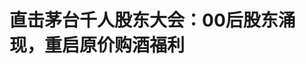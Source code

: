 <!DOCTYPE html>
<html lang="zh-CN">

<head>
    
<title>直击茅台千人股东大会：00后股东涌现，重启原价购酒福利_腾讯新闻</title>
<meta name="keywords" content="茅台,茅台酒,股东大会,张德芹,股东">
<meta name="description" content="本文来源：时代周报 作者：幸雯雯 周松清白酒行业处于低谷的阴霾并没有浇熄茅台股东的热情。5月18日下午3点半，上海往遵义茅台MU6227次航班正在登机，长长的队伍中，不少是贵州茅台（600519.SH）的投资者，他们正热烈地讨论此次2024年股东大会之旅。从客舱出来，两旁的“茅友嘉年华”宣传海报映入眼帘，接送风尘仆仆的股东...">
<meta name="author" content="腾讯网">
<meta name="copyright" content="Copyright 1998 - 2025 Tencent. All Rights Reserved">
<meta property="og:type" content="news" />

<meta property="og:title" content="直击茅台千人股东大会：00后股东涌现，重启原价购酒福利_腾讯新闻" />
<meta property="og:description" content="本文来源：时代周报 作者：幸雯雯 周松清白酒行业处于低谷的阴霾并没有浇熄茅台股东的热情。5月18日下午3点半，上海往遵义茅台MU6227次航班正在登机，长长的队伍中，不少是贵州茅台（600519.SH）的投资者，他们正热烈地讨论此次2024年股东大会之旅。从客舱出来，两旁的“茅友嘉年华”宣传海报映入眼帘，接送风尘仆仆的股东..." />
<meta property="og:url" content="https://news.qq.com/rain/a/20250519A095AU00" />
<meta property="og:image" content="https://inews.gtimg.com/om_ls/OC0zYy0e3Eqrbm-tuWRWXhMcSWpFx8wZTJZgV3Wfyjrg8AA_640330/0" />
<meta property="article:author" content="时代周报" />
<meta property="article:published_time" content="2025-05-19 21:07:13" />
<meta property="category" content="finance" />

<meta name="baidu-site-verification" content="jJeIJ5X7pP" />
    <meta charset="utf-8" />
<meta http-equiv="X-UA-Compatible" content="IE=Edge" />
<meta name="viewport" content="width=device-width, initial-scale=1, shrink-to-fit=no" />
<link rel="dns-prefetch" href="mat1.gtimg.com">
<link rel="dns-prefetch" href="i.news.qq.com">
<link rel="shortcut icon" href="https://mat1.gtimg.com/qqcdn/qqindex2021/favicon.ico">
<script nomodule="true" src="https://mat1.gtimg.com/qqcdn/qqindex2021/common-static/20240515201444/core3-37-1.min.js"></script>
<script>
  try {
    if (!window.IntersectionObserver) {
      var observerScript = document.createElement('script');
      observerScript.src = "https://mat1.gtimg.com/qqcdn/qqindex2021/common-static/20241024141058/intersection-observer-polyfill.js";
      document.head.appendChild(observerScript);
    }
  } catch (error) {}
</script>

<script>
  try {
    if (!Element.prototype.scrollTo) {
      var scrollScript = document.createElement('script');
      scrollScript.src = "https://mat1.gtimg.com/qqcdn/qqindex2021/common-static/20241025153001/scroll-behavior-polyfill.js";
      document.head.appendChild(scrollScript);
    }
  } catch (error) {}
</script>
<script>
  try {
    if ('scrollRestoration' in window.history) {
      window.history.scrollRestoration = 'manual';
    }
    window.isPcClient = Boolean(window.electron) && (
      window.navigator.userAgent.indexOf('pc-client') > 0 ||
      window.navigator.userAgent.indexOf('TencentNews') > 0
    );
  } catch {}
</script>
<script>
  try {
    if (window.isPcClient) {
      var bodyStyle = document.createElement('style');
      bodyStyle.innerText = 'body{ zoom: 0.95 }';
      document.head.appendChild(bodyStyle);
    }
  } catch {}
</script>
<script>
  window.DATA = {"url":"https://view.inews.qq.com/a/20250519A095AU00","article_id":"20250519A095AU00","article_type":"0","title":"直击茅台千人股东大会：00后股东涌现，重启原价购酒福利","desc":"本文来源：时代周报 作者：幸雯雯 周松清白酒行业处于低谷的阴霾并没有浇熄茅台股东的热情。5月18日下午3点半，上海往遵义茅台MU6227次航班正在登机，长长的队伍中，不少是贵州茅台（600519.SH）的投资者，他们正热烈地讨论此次2024年股东大会之旅。从客舱出来，两旁的“茅友嘉年华”宣传海报映入眼帘，接送风尘仆仆的股东...","iNewsRecommendLevel":1,"abstract":"本文来源：时代周报 作者：幸雯雯 周松清白酒行业处于低谷的阴霾并没有浇熄茅台股东的热情。5月18日下午3点半，上海往遵义茅台MU6227次航班正在登机，长长的队伍中，不少是贵州茅台（600519.SH）的投资者，他们正热烈地讨论此次2024年股东大会之旅。从客舱出来，两旁的“茅友嘉年华”宣传海报映入眼帘，接送风尘仆仆的股东...","catalog1":"finance","ad_channel_sign":"finance","introduction":"","media":"时代周报","media_id":"5493408","pubtime":"2025-05-19 21:07:13","comment_id":"8413103844","political":0,"cmsId":"20250519A095AU00","cms_id":"20250519A095AU00","closeAllAd":0,"closeAllFavorite":false,"originContent":{"directory":{"ai_list":[{"desc":"茅台股东大会的热情氛围","link":"AIPOS_0"},{"desc":"茅台股东结构年轻化","link":"AIPOS_1"},{"desc":"张德芹强调茅台质量信仰","link":"AIPOS_2"},{"desc":"茅台的自我调节能力","link":"AIPOS_3"},{"desc":"茅台股东原价购酒福利重启","link":"AIPOS_4"},{"desc":"2025年茅台投资计划","link":"AIPOS_5"}],"enable":2,"list":null},"key_points_show":["贵州茅台2024年股东大会于5月18日召开，吸引了众多股东参与，其中不乏95后、00后年轻股东。","茅台管理层表示，相信茅台的质量、文化、根基不会动摇，创新能力、自我调节能力不会倒退。","为此，茅台将加大基础设施建设，推进环境保护提标升级，加快建设“智慧”茅台。","同时，茅台管理层表示，将努力让茅台酒在家庭重要聚会、消费者重要高光时刻以及国际市场上发挥更大作用。","此外，今年股东大会重启原价购酒福利，股东可以购买1瓶飞天茅台500ml(1499元)+两瓶飞天茅台375ml(1509元/瓶)。"],"text":"\u003cdiv class=\"rich_media_content\"\u003e\u003cp\u003e本文来源：时代周报 作者：幸雯雯 周松清\u003c/p\u003e\u003cp\u003e白酒行业处于低谷的阴霾并没有浇熄茅台股东的热情。\u003cbr/\u003e\u003c/p\u003e\u003cp\u003e\u003c!--AIPOS_0--\u003e5月18日下午3点半，上海往遵义茅台MU6227次航班正在登机，长长的队伍中，不少是\u003c!--SECURE_LINK_BEGIN_0--\u003e贵州茅台\u003c!--SECURE_LINK_END_0--\u003e（600519.SH）的投资者，他们正热烈地讨论此次2024年股东大会之旅。\u003c/p\u003e\u003cp\u003e从客舱出来，两旁的“茅友嘉年华”宣传海报映入眼帘，接送风尘仆仆的股东前往茅台国际大酒店的车辆络绎不绝，处处洋溢着茅台“欢迎股东回家”的气氛。\u003c/p\u003e\u003cp class=\"qqnews_image_desc\" style=\"color: #666; font-size: 14px; text-align: center\"\u003e \u003c!--IMG_0--\u003e 图源：受访者供图 \u003c/p\u003e\u003cp\u003e在参会多年的股东尚武菌（化名）看来，在现场感受气氛，好比看一场万人演唱会，远比在冰冷的电脑屏幕前投票更有沉浸感，是加深对茅台认同感最好的方式。作为茅台的“骨灰级”粉丝，他前一天便在遵义茅台机场公众号上预约抽奖1499元飞天茅台，并热情向身旁的旅客介绍这个“难得的薅羊毛机会”。\u003c!--MID_AD_0--\u003e\u003c!--EOP_0--\u003e\u003c/p\u003e\u003c!--MID_ARTICLE_AD_0--\u003e\u003c!--PARAGRAPH_0--\u003e\u003cp\u003e而已经买入贵州茅台股票十余年的广东珠海老马夫妇，则是第一次参加。老马对时代周报记者表示：“现在资讯和交通很发达了，我早上还在珠海，下午就到茅台了，也想实地来看看。以前确实都非常放心，这次是来增强信心的，最想问的问题是茅台怎么更好的打入年轻人市场。”\u003c/p\u003e\u003cp\u003e茅台在积极打入年轻人消费市场的同时，股东也在向年轻群体迭代。\u003c/p\u003e\u003cp\u003e\u003c!--AIPOS_1--\u003e时代周报记者从现场观察到，本届参会者除了资深老股民，也不乏95后、00后。有带孩子来参会的股东向时代周报记者表示，作为茅台多年支持者，这次也想让后辈加深对茅台的认识。酒业独立评论人肖竹青认为，茅台股民的这种代际传承，一代一代茅台消费者好感的言传身教，两代人时间累积对茅台品牌信任非常珍贵。\u003c!--MID_AD_1--\u003e\u003c!--EOP_1--\u003e\u003c/p\u003e\u003c!--MID_ARTICLE_AD_1--\u003e\u003c!--PARAGRAPH_1--\u003e\u003cp\u003e从管理层的表态看来，茅台今年更重视对外传递“相信茅台”的信号。\u003c/p\u003e\u003cp\u003e5月19日，在股东大会正式开始前，贵州茅台党委书记、董事长张德芹代表公司董事会及经营团队，向股东表达发自内心的感谢和一个小小的请求。\u003c/p\u003e\u003cp\u003e“真诚感谢投资者对茅台的认可，一直以来对茅台的包容和理解，不辞辛劳来到这大山深处、赤水河畔，为茅台发展出谋划策。”张德芹请求大家对从大山深处走向世界的茅台多一份关爱和维护，称无论何时何地，茅台都会认真听取大家的意见建议，并落实到公司治理的具体工作中。\u003c/p\u003e\u003cp\u003e面对消费场景的改变，张德芹表示理解投资者的担忧，但也请大家相信茅台，“只要度过这个周期，就会让茅台这个民族品牌焕发出更加夺目的光彩，不辜负各位投资者的期望，担当起更大的责任。”\u003c/p\u003e\u003cp class=\"time-article-subtitle\"\u003e\u003cstrong\u003e张德芹再次强调质量信仰，坚信茅台自我调节能力\u003c/strong\u003e\u003c/p\u003e\u003cp\u003e“茅台每一代掌门人都有自身的经营理念和风格，张德芹比前两任管理者更重视质量，我们茅台镇的人都知道。”某茅台镇酒厂负责人向时代周报记者表示。\u003c/p\u003e\u003cp\u003e作为茅台土生土长的“技术派”掌舵人，张德芹一再强调茅台视质量为生命。\u003c/p\u003e\u003cp\u003e\u003c!--AIPOS_2--\u003e会上，张德芹重申“‘质量是生命之魂’是全体茅台人的质量信仰，也是茅台的底线要求”。“茅台的前辈在吃不饱、穿不暖的时候，尚能坚守传统工艺、坚守质量。视质量为生命的理念，早已深深烙进茅台员工的骨子里。今天的茅台，无论是决策层、管理层还是执行层，都始终坚持视质量为生命，茅台人有责任、也有能力守护好、传承好。”\u003c/p\u003e\u003cp class=\"time-article-imgText-box\"\u003e \u003c!--IMG_1--\u003e  \u003c/p\u003e\u003cp\u003e如何平稳健康穿越这个行业深度调整期，是贵州茅台管理层迫切需要解决的难题。\u003c/p\u003e\u003cp\u003e\u003c!--AIPOS_3--\u003e谈及茅台的自我调节能力、创新能力时，张德芹以茅台顺利度过前几轮周期的故事为例。他称，茅台历经了1988、1998年、2008年、2013年几轮市场调整期，都成功穿越，证明茅台遇到困境时的自我调节和适应能力是很强的。\u003c/p\u003e\u003cp\u003e针对投资者对白酒行业现状的担忧，张德芹表示理解，并用“三个相信”回应众人疑虑。\u003c/p\u003e\u003cp\u003e“相信茅台的质量、文化、根基不会动摇；相信茅台的创新能力、自我调节能力不会倒退；相信茅台的服务意识、服务能力不会掉队。”张德芹认为，应该让中国白酒回归初心，“只要度过这个周期，就会让茅台这个民族品牌焕发出更加夺目的光彩，不辜负各位投资者的期望，担当起更大的责任。”\u003c!--MID_AD_2--\u003e\u003c!--EOP_2--\u003e\u003c/p\u003e\u003c!--MID_ARTICLE_AD_2--\u003e\u003c!--PARAGRAPH_2--\u003e\u003cp\u003e贵州茅台代总经理王莉认为，茅台要穿越本轮周期，首先要客观理性认识本轮周期。\u003c/p\u003e\u003cp\u003e在王莉看来，当前经济正经历新旧动能转换的调整期，消费也迎来新趋势；同时白酒行业自身进入周期性调整，传统渠道体系也面临转型升级；最后从微观茅台酒自身周期来看，茅台酒具有社交、收藏等多重属性，这些属性间具有“此消彼长”“相互制衡”的运动周期。\u003c/p\u003e\u003cp\u003e对于如何高效科学执行系列战略举措，王莉在会上总结了近期、中期和长期三大阶段的举措。“近期举措，是做好市场营销，维护市场稳定。中期举措，是聚焦国际化和年轻化；长期举措，是与顾客、股东与投资者、员工、合作伙伴与供应商、政府与监管机构、各兄弟酒企、社会公众构建更有韧性的生态系统。”\u003c!--MID_AD_3--\u003e\u003c!--EOP_3--\u003e\u003c/p\u003e\u003c!--MID_ARTICLE_AD_3--\u003e\u003c!--PARAGRAPH_3--\u003e\u003cp\u003e就在股东大会召开数天前，王莉一行到访\u003c!--SECURE_LINK_BEGIN_1--\u003e五粮液\u003c!--SECURE_LINK_END_1--\u003e（000858.SZ），与五粮液副董事长华涛深入座谈交流。两大白酒龙头在共塑行业竞合发展生态、引领行业不内卷、不内战、不内耗，坚决维护好市场秩序，建设行业生态等方面取得共识。\u003c/p\u003e\u003cp\u003e时代周报记者在股东大会现场注意到，今年有三个股东获得提问机会，关注焦点聚焦在茅台的营收目标、未来三年发展规划、国际化等方面，还有股东表示希望能够多增加股东权益，增加股东买酒机会。\u003c/p\u003e\u003cp class=\"time-article-subtitle\"\u003e\u003cstrong\u003e私募大佬林园站台，重启股东原价购酒福利\u003c/strong\u003e\u003c/p\u003e\u003cp\u003e\u003c!--AIPOS_4--\u003e今年，参会股东伴手礼取消往年两瓶50毫升的小茅台礼盒和冰淇淋兑换券，但重启了原价购酒福利。\u003c/p\u003e\u003cp class=\"qqnews_image_desc\" style=\"color: #666; font-size: 14px; text-align: center\"\u003e \u003c!--IMG_2--\u003e 图源：受访者提供 \u003c/p\u003e\u003cp\u003e尚武菌向时代周报记者介绍，在5月19日早上参观中国酒文化城参观活动中，股东可以凭身份证每人购买一份套餐，包括1瓶飞天茅台500ml（1499元）+两瓶飞天茅台375ml（1509元/瓶），另外还可自愿选购一瓶龙年生肖茅台和蛇年生肖茅台。在现场热烈购酒气氛之下，尚武菌也大手笔花费4517元购入多瓶茅台酒。\u003c!--MID_AD_4--\u003e\u003c!--EOP_4--\u003e\u003c/p\u003e\u003c!--MID_ARTICLE_AD_4--\u003e\u003c!--PARAGRAPH_4--\u003e\u003cp\u003e此次是张德芹回归茅台后第二次出席年度股东大会，股东热情不减。\u003c/p\u003e\u003cp\u003e时代周报记者从茅台方面获悉，此次参会股东超过千人。此前，由于因登记参会人数超过原定会议召开地点会场容量，会议地点临时从茅台国际大酒店改成茅台会议中心。远道而来为茅台“站台”的还有著名投资人林园。\u003c/p\u003e\u003cp\u003e延续多年惯例，茅台管理层会在股东大会前夜的晚宴与投资者们交流，倾听他们的建议。晚宴期间，张德芹与林园同坐一桌，吸引众多粉丝围观，合影留念。\u003c/p\u003e\u003cp class=\"qqnews_image_desc\" style=\"color: #666; font-size: 14px; text-align: center\"\u003e \u003c!--IMG_3--\u003e 图源：受访者提供 \u003c/p\u003e\u003cp\u003e今年因工作原因不能参会的前海开源基金首席经济学家杨德龙接受媒体采访时表示，贵州茅台仍是其管理的基金的前十大重仓股，“飞天茅台是否会有提价的计划、直销比例是否会提高、产品结构是否会进一步丰富等，是我关注的重点。”\u003c/p\u003e\u003cp\u003e据时代周报记者从现场获悉，今年晚宴首次以自助餐形式进行，接待用酒也从飞天茅台酒改成贵州茅台（集团）生态农业产业发展有限公司开发的蓝莓果汁。\u003c/p\u003e\u003cp class=\"time-article-subtitle\"\u003e\u003cstrong\u003e2025年无新增投资项目，包装物流园投资额最大\u003c/strong\u003e\u003c/p\u003e\u003cp\u003e2024年股东大会需要审议包括《2024年度董事会工作报告》《2024 年年度报告(全文及摘要)》《2025 年度财务预算方案》 共9项议案。\u003c/p\u003e\u003cp\u003e今年，贵州茅台定下营业总收入较上年增长9%左右的目标。\u003c!--AIPOS_5--\u003e对于今年的投资项目，贵州茅台在《2025年度财务预算方案》中透露，将持续加大基础设施建设，推进环境保护提标升级，加快建设“智慧”茅台。全年基本建设预计投资约47.11亿元。 \u003c/p\u003e\u003cp\u003e重要投资包括茅台酒“十四五”技改建设项目预计投资6.6亿元、3万吨酱香系列酒技改工程及其配套设施项目预计投资3.5亿元、包装物流园项目一期工程预计投资17亿元、“十四五”酱香酒习水同民坝一期建设项目预计投资8亿元、中华片区30栋酒库工程项目预计投资0.25亿元。\u003c/p\u003e\u003cp\u003e时代周报记者注意到，上述投资项目均为2018年-2022年的投资项目未完续建工程，2025年并无新增项目。\u003c/p\u003e\u003cp\u003e目前，贵州茅台在贵州省委省政府“卖酒向卖生活方式转移”的指导下，从消费群体、消费场景、消费方式转移入手，积极打造新的营销模式。\u003c/p\u003e\u003cp\u003e张德芹相信未来在家庭重要聚会、消费者重要高光时刻以及国际市场上，会看到更多茅台酒的身影，茅台酒仍然是高品味生活和高品质生活方式的重要参与者。\u003c/p\u003e\u003cdiv powered-by=\"qqnews_ex-editor\"\u003e\u003c/div\u003e\u003cstyle\u003e.rich_media_content{--news-tabel-th-night-color: #444444;--news-font-day-color: #333;--news-font-night-color: #d9d9d9;--news-bottom-distance: 22px}.rich_media_content p:not([data-exeditor-arbitrary-box=image-box]){letter-spacing:.5px;line-height:30px;margin-bottom:var(--news-bottom-distance);word-wrap:break-word}.rich_media_content{color:var(--news-font-day-color);font-size:18px}@media(prefers-color-scheme:dark){body:not([data-weui-theme=light]):not([dark-mode-disable=true]) .rich_media_content p:not([data-exeditor-arbitrary-box=image-box]){letter-spacing:.5px;line-height:30px;margin-bottom:var(--news-bottom-distance);word-wrap:break-word}body:not([data-weui-theme=light]):not([dark-mode-disable=true]) .rich_media_content{color:var(--news-font-night-color)}}.data_color_scheme_dark .rich_media_content p:not([data-exeditor-arbitrary-box=image-box]){letter-spacing:.5px;line-height:30px;margin-bottom:var(--news-bottom-distance);word-wrap:break-word}.data_color_scheme_dark .rich_media_content{color:var(--news-font-night-color)}.data_color_scheme_dark .rich_media_content{font-size:18px}.rich_media_content p[data-exeditor-arbitrary-box=image-box]{margin-bottom:11px}.rich_media_content\u003ediv:not(.qnt-video),.rich_media_content\u003esection{margin-bottom:var(--news-bottom-distance)}.rich_media_content hr{margin-bottom:var(--news-bottom-distance)}.rich_media_content .link_list{margin:0;margin-top:20px;min-height:0!important}.rich_media_content blockquote{background:#f9f9f9;border-left:6px solid #ccc;margin:1.5em 10px;padding:.5em 10px}.rich_media_content blockquote p{margin-bottom:0!important}.data_color_scheme_dark .rich_media_content blockquote{background:#323232}@media(prefers-color-scheme:dark){body:not([data-weui-theme=light]):not([dark-mode-disable=true]) .rich_media_content blockquote{background:#323232}}.rich_media_content ol[data-ex-list]{--ol-start: 1;--ol-list-style-type: decimal;list-style-type:none;counter-reset:olCounter calc(var(--ol-start,1) - 1);position:relative}.rich_media_content ol[data-ex-list]\u003eli\u003e:first-child::before{content:counter(olCounter,var(--ol-list-style-type)) '. ';counter-increment:olCounter;font-variant-numeric:tabular-nums;display:inline-block}.rich_media_content ul[data-ex-list]{--ul-list-style-type: circle;list-style-type:none;position:relative}.rich_media_content ul[data-ex-list].nonUnicode-list-style-type\u003eli\u003e:first-child::before{content:var(--ul-list-style-type) ' ';font-variant-numeric:tabular-nums;display:inline-block;transform:scale(0.5)}.rich_media_content ul[data-ex-list].unicode-list-style-type\u003eli\u003e:first-child::before{content:var(--ul-list-style-type) ' ';font-variant-numeric:tabular-nums;display:inline-block;transform:scale(0.8)}.rich_media_content ol:not([data-ex-list]){padding-left:revert}.rich_media_content ul:not([data-ex-list]){padding-left:revert}.rich_media_content table{display:table;border-collapse:collapse;margin-bottom:var(--news-bottom-distance)}.rich_media_content table th,.rich_media_content table td{word-wrap:break-word;border:1px solid #ddd;white-space:nowrap;padding:2px 5px}.rich_media_content table th{font-weight:700;background-color:#f0f0f0;text-align:left}.rich_media_content table p{margin-bottom:0!important}.data_color_scheme_dark .rich_media_content table th{background:var(--news-tabel-th-night-color)}@media(prefers-color-scheme:dark){body:not([data-weui-theme=light]):not([dark-mode-disable=true]) .rich_media_content table th{background:var(--news-tabel-th-night-color)}}.rich_media_content .qqnews_image_desc,.rich_media_content p[type=om-image-desc]{line-height:20px!important;text-align:center!important;font-size:14px!important;color:#666!important}.rich_media_content div[data-exeditor-arbitrary-box=wrap]:not([data-exeditor-arbitrary-box-special-style]){max-width:100%}.rich_media_content .qqnews-content{--wmfont: 0;--wmcolor: transparent;font-size:var(--wmfont);color:var(--wmcolor);line-height:var(--wmfont)!important;margin-bottom:var(--wmfont)!important}.rich_media_content .qqnews_sign_emphasis{background:#f7f7f7}.rich_media_content .qqnews_sign_emphasis ol{word-wrap:break-word;border:none;color:#5c5c5c;line-height:28px;list-style:none;margin:14px 0 6px;padding:16px 15px 4px}.rich_media_content .qqnews_sign_emphasis p{margin-bottom:12px!important}.rich_media_content .qqnews_sign_emphasis ol\u003eli\u003ep{padding-left:30px}.rich_media_content .qqnews_sign_emphasis ol\u003eli{list-style:none}.rich_media_content .qqnews_sign_emphasis ol\u003eli\u003ep:first-child::before{margin-left:-30px;content:counter(olCounter,decimal) ''!important;counter-increment:olCounter!important;font-variant-numeric:tabular-nums!important;background:#37f;border-radius:2px;color:#fff;font-size:15px;font-style:normal;text-align:center;line-height:18px;width:18px;height:18px;margin-right:12px;position:relative;top:-1px}.data_color_scheme_dark .rich_media_content .qqnews_sign_emphasis{background:#262626}.data_color_scheme_dark .rich_media_content .qqnews_sign_emphasis ol\u003eli\u003ep{color:#a9a9a9}@media(prefers-color-scheme:dark){body:not([data-weui-theme=light]):not([dark-mode-disable=true]) .rich_media_content .qqnews_sign_emphasis{background:#262626}body:not([data-weui-theme=light]):not([dark-mode-disable=true]) .rich_media_content .qqnews_sign_emphasis ol\u003eli\u003ep{color:#a9a9a9}}.rich_media_content h1,.rich_media_content h2,.rich_media_content h3,.rich_media_content h4,.rich_media_content h5,.rich_media_content h6{margin-bottom:var(--news-bottom-distance);font-weight:700}.rich_media_content h1{font-size:20px}.rich_media_content h2,.rich_media_content h3{font-size:19px}.rich_media_content h4,.rich_media_content h5,.rich_media_content h6{font-size:18px}.rich_media_content li:empty{display:none}.rich_media_content ul,.rich_media_content ol{margin-bottom:var(--news-bottom-distance)}.rich_media_content div\u003ep:only-child{margin-bottom:0!important}.rich_media_content .cms-cke-widget-title-wrap p{margin-bottom:0!important}\u003c/style\u003e\u003c/div\u003e","version":"v2"},"originAttribute":{"IMG_0":{"bigOrigUrl":"https://inews.gtimg.com/om_bt/OhTxuZnBocsinvN-5hhSWP8ivFw_UxireQhOvBM0OcYC4AA/0","compressUrl":"https://inews.gtimg.com/om_bt/OhTxuZnBocsinvN-5hhSWP8ivFw_UxireQhOvBM0OcYC4AA/641","desc":"","fullPic":"1","height":479,"imgurl0":"https://inews.gtimg.com/om_bt/OhTxuZnBocsinvN-5hhSWP8ivFw_UxireQhOvBM0OcYC4AA/0","imgurl1000":"https://inews.gtimg.com/om_bt/OhTxuZnBocsinvN-5hhSWP8ivFw_UxireQhOvBM0OcYC4AA/1000","islong":0,"origUrl":"https://inews.gtimg.com/om_bt/OhTxuZnBocsinvN-5hhSWP8ivFw_UxireQhOvBM0OcYC4AA/1000","size":3548,"style":"display: inline-block; max-width: 100%; width: 960px","thumb":"https://inews.gtimg.com/om_bt/OhTxuZnBocsinvN-5hhSWP8ivFw_UxireQhOvBM0OcYC4AA_181x181s/0","url":"https://inews.gtimg.com/om_bt/OhTxuZnBocsinvN-5hhSWP8ivFw_UxireQhOvBM0OcYC4AA/641","width":641},"IMG_1":{"bigOrigUrl":"https://inews.gtimg.com/om_bt/OEqOsff01ed3ZA-1Cihy0-AknTNo4XRogRzeFrFuWWxTMAA/0","compressUrl":"https://inews.gtimg.com/om_bt/OEqOsff01ed3ZA-1Cihy0-AknTNo4XRogRzeFrFuWWxTMAA/641","desc":"","fullPic":"1","height":425,"imgurl0":"https://inews.gtimg.com/om_bt/OEqOsff01ed3ZA-1Cihy0-AknTNo4XRogRzeFrFuWWxTMAA/0","imgurl1000":"https://inews.gtimg.com/om_bt/OEqOsff01ed3ZA-1Cihy0-AknTNo4XRogRzeFrFuWWxTMAA/1000","islong":0,"origUrl":"https://inews.gtimg.com/om_bt/OEqOsff01ed3ZA-1Cihy0-AknTNo4XRogRzeFrFuWWxTMAA/1000","size":3478,"style":"display: inline-block; max-width: 100%; width: 960px","thumb":"https://inews.gtimg.com/om_bt/OEqOsff01ed3ZA-1Cihy0-AknTNo4XRogRzeFrFuWWxTMAA_181x181s/0","url":"https://inews.gtimg.com/om_bt/OEqOsff01ed3ZA-1Cihy0-AknTNo4XRogRzeFrFuWWxTMAA/641","width":641},"IMG_2":{"bigOrigUrl":"https://inews.gtimg.com/om_bt/OgeC5NoI26mTEja5dYbeXDb6a5QWkDFj4fuIRPnuPPbq4AA/0","compressUrl":"https://inews.gtimg.com/om_bt/OgeC5NoI26mTEja5dYbeXDb6a5QWkDFj4fuIRPnuPPbq4AA/641","desc":"","fullPic":"1","height":480,"imgurl0":"https://inews.gtimg.com/om_bt/OgeC5NoI26mTEja5dYbeXDb6a5QWkDFj4fuIRPnuPPbq4AA/0","imgurl1000":"https://inews.gtimg.com/om_bt/OgeC5NoI26mTEja5dYbeXDb6a5QWkDFj4fuIRPnuPPbq4AA/1000","islong":0,"origUrl":"https://inews.gtimg.com/om_bt/OgeC5NoI26mTEja5dYbeXDb6a5QWkDFj4fuIRPnuPPbq4AA/1000","size":1688,"style":"display: inline-block; max-width: 100%; width: 960px","thumb":"https://inews.gtimg.com/om_bt/OgeC5NoI26mTEja5dYbeXDb6a5QWkDFj4fuIRPnuPPbq4AA_181x181s/0","url":"https://inews.gtimg.com/om_bt/OgeC5NoI26mTEja5dYbeXDb6a5QWkDFj4fuIRPnuPPbq4AA/641","width":641},"IMG_3":{"bigOrigUrl":"https://inews.gtimg.com/om_bt/O3YoK9OGi7WBfjdevnxDHuoahzwmbRooVx1DNkrnBXCwsAA/0","compressUrl":"https://inews.gtimg.com/om_bt/O3YoK9OGi7WBfjdevnxDHuoahzwmbRooVx1DNkrnBXCwsAA/641","desc":"","fullPic":"1","height":480,"imgurl0":"https://inews.gtimg.com/om_bt/O3YoK9OGi7WBfjdevnxDHuoahzwmbRooVx1DNkrnBXCwsAA/0","imgurl1000":"https://inews.gtimg.com/om_bt/O3YoK9OGi7WBfjdevnxDHuoahzwmbRooVx1DNkrnBXCwsAA/1000","islong":0,"origUrl":"https://inews.gtimg.com/om_bt/O3YoK9OGi7WBfjdevnxDHuoahzwmbRooVx1DNkrnBXCwsAA/1000","size":3653,"style":"display: inline-block; max-width: 100%; width: 960px","thumb":"https://inews.gtimg.com/om_bt/O3YoK9OGi7WBfjdevnxDHuoahzwmbRooVx1DNkrnBXCwsAA_181x181s/0","url":"https://inews.gtimg.com/om_bt/O3YoK9OGi7WBfjdevnxDHuoahzwmbRooVx1DNkrnBXCwsAA/641","width":641},"SECURE_LINK_BEGIN_0":{"cms_orig_info":{"desc":"贵州茅台","trust_level":1,"type":"huaci_stock","url":"https://wzq.tenpay.com/mm/detail?type=1\u0026scode=600519\u0026stat_data=Ozm00p000n006"},"desc":"贵州茅台","trust_level":1,"type":"huaci_stock","url":"https://wzq.tenpay.com/mm/detail?type=1\u0026scode=600519\u0026stat_data=Ozm00p000n006"},"SECURE_LINK_BEGIN_1":{"cms_orig_info":{"desc":"五粮液","trust_level":1,"type":"huaci_stock","url":"https://wzq.tenpay.com/mm/detail?type=0\u0026scode=000858\u0026stat_data=Ozm00p000n006"},"desc":"五粮液","trust_level":1,"type":"huaci_stock","url":"https://wzq.tenpay.com/mm/detail?type=0\u0026scode=000858\u0026stat_data=Ozm00p000n006"},"SECURE_LINK_END_0":{"trust_level":1},"SECURE_LINK_END_1":{"trust_level":1}},"selfDeclare":{},"userAddress":"广东","card":{"chlid":"5493408","chlname":"时代周报","desc":"网罗时下财经热点、关注政策、经济、企业走向，专业视角深度剖析，让您每天掌握一手资讯。致力影响有影响力的人！","icon":"http://inews.gtimg.com/newsapp_ls/0/12943432976_200200/0","msgEntry":1,"uin":"ec08c5b8b89a9f97998d25bfe95e667f6d","update_frequency":"0","vip_desc":"时代周报官方账号","vip_icon_night":"https://inews.gtimg.com/newsapp_bt/0/1128171011183_4151/0","vip_place":"left","vip_type":"20006","vip_icon":"https://inews.gtimg.com/newsapp_bt/0/1128164013310_1586/0","vip_type_new":"20006","suid":"8QMX3Xxa5YIduzo=","liveInfo":{},"cpLevel":1},"interationCount":{"like":0,"collect":0,"share":0},"payment_info":{},"article_is_pay":false,"payment_column_info_v1":{"is_column_pay":false,"read_count_all":0},"tag_info_item":null,"contentWordsNum":2846,"extraProperty":{"FeedbackDetailDisableInsert":0,"zanSkinType":""},"relateWelfare":{},"aiSwitch":true,"isOversize":false,"videoArr":[]};
</script>
<script>
  window.channelInfo = {"channelConfig":{"channelNav":[{"_auto_id":"1","active_alien_img":"","alien_img":"","channel_id":"news_news_home","is_local":"0","link":"https://www.qq.com","name_cn":"首页","name_en":"home"},{"_auto_id":"2","active_alien_img":"","alien_img":"","channel_id":"news_news_top","is_local":"0","link":"","name_cn":"要闻","name_en":"news"},{"_auto_id":"4","active_alien_img":"","alien_img":"","channel_id":"news_news_bj","is_local":"1","link":"","name_cn":"北京","name_en":"bj"},{"_auto_id":"5","active_alien_img":"","alien_img":"","channel_id":"news_news_finance","is_local":"0","link":"","name_cn":"财经","name_en":"finance"},{"_auto_id":"6","active_alien_img":"","alien_img":"","channel_id":"news_news_tech","is_local":"0","link":"","name_cn":"科技","name_en":"tech"},{"_auto_id":"7","active_alien_img":"","alien_img":"","channel_id":"tv","is_local":"0","link":"https://v.qq.com/channel/tv/?ptag=qqnews","name_cn":"电视剧","name_en":"tv"},{"_auto_id":"8","active_alien_img":"","alien_img":"","channel_id":"news_news_qa","is_local":"0","link":"","name_cn":"热问","name_en":"qa"},{"_auto_id":"9","active_alien_img":"","alien_img":"","channel_id":"news_news_ent","is_local":"0","link":"","name_cn":"娱乐","name_en":"ent"},{"_auto_id":"10","active_alien_img":"","alien_img":"","channel_id":"variety","is_local":"0","link":"https://v.qq.com/channel/variety/?ptag=qqnews","name_cn":"综艺","name_en":"variety"},{"_auto_id":"11","active_alien_img":"","alien_img":"","channel_id":"news_news_sports","is_local":"0","link":"","name_cn":"体育","name_en":"sports"},{"_auto_id":"13","active_alien_img":"","alien_img":"","channel_id":"news_news_nba","is_local":"0","link":"","name_cn":"NBA","name_en":"nba"},{"_auto_id":"14","active_alien_img":"","alien_img":"","channel_id":"news_news_world","is_local":"0","link":"","name_cn":"国际","name_en":"world"},{"_auto_id":"15","active_alien_img":"","alien_img":"","channel_id":"news_news_mil","is_local":"0","link":"","name_cn":"军事","name_en":"milite"},{"_auto_id":"16","active_alien_img":"","alien_img":"","channel_id":"news_news_auto","is_local":"0","link":"","name_cn":"汽车","name_en":"auto"},{"_auto_id":"17","active_alien_img":"","alien_img":"","channel_id":"news_news_house","is_local":"0","link":"","name_cn":"房产","name_en":"house"},{"_auto_id":"18","active_alien_img":"","alien_img":"","channel_id":"news_news_edu","is_local":"0","link":"","name_cn":"教育","name_en":"edu"},{"_auto_id":"19","active_alien_img":"","alien_img":"","channel_id":"news_news_antip","is_local":"0","link":"","name_cn":"健康","name_en":"health"},{"_auto_id":"20","active_alien_img":"","alien_img":"","channel_id":"news_news_video","is_local":"0","link":"","name_cn":"视频","name_en":"video"},{"_auto_id":"21","active_alien_img":"","alien_img":"","channel_id":"news_news_game","is_local":"0","link":"","name_cn":"游戏","name_en":"games"},{"_auto_id":"22","active_alien_img":"","alien_img":"","channel_id":"news_news_nchupin","is_local":"0","link":"","name_cn":"眼界","name_en":"chupin"},{"_auto_id":"24","active_alien_img":"","alien_img":"","channel_id":"news_news_football","is_local":"0","link":"","name_cn":"足球","name_en":"football"},{"_auto_id":"25","active_alien_img":"","alien_img":"","channel_id":"news_news_kepu","is_local":"0","link":"","name_cn":"科学","name_en":"kepu"},{"_auto_id":"26","active_alien_img":"","alien_img":"","channel_id":"news_news_digi","is_local":"0","link":"","name_cn":"数码","name_en":"digi"},{"_auto_id":"28","active_alien_img":"","alien_img":"","channel_id":"ymzx","is_local":"0","link":"https://gamer.qq.com/v2/cloudgame/game/96897?ichannel=txxwpc0Ftxxwpc1","name_cn":"元梦之星","name_en":"news_news_ymzx"},{"_auto_id":"31","active_alien_img":"","alien_img":"","channel_id":"movie","is_local":"0","link":"https://v.qq.com/channel/movie/?ptag=qqnews","name_cn":"电影","name_en":"movie"},{"_auto_id":"32","active_alien_img":"","alien_img":"","channel_id":"news_news_esport","is_local":"0","link":"","name_cn":"电竞","name_en":"esport"},{"_auto_id":"34","active_alien_img":"","alien_img":"","channel_id":"news_news_history","is_local":"0","link":"","name_cn":"历史","name_en":"history"},{"_auto_id":"35","active_alien_img":"","alien_img":"","channel_id":"news_news_baby","is_local":"0","link":"","name_cn":"育儿","name_en":"baby"},{"_auto_id":"36","active_alien_img":"","alien_img":"","channel_id":"hbjy","is_local":"0","link":"https://gp.qq.com/act/a20250421mnqlx/news.shtml","name_cn":"和平精英","name_en":"news_news_hbjy"},{"_auto_id":"37","active_alien_img":"","alien_img":"","channel_id":"cloud_gamer","is_local":"0","link":"https://gamer.qq.com/?ichannel=txxwpc0Ftxxwpc1","name_cn":"云游戏","name_en":"cloud_gamer"},{"_auto_id":"38","active_alien_img":"","alien_img":"","channel_id":"news_news_lic","is_local":"0","link":"","name_cn":"理财","name_en":"finance_licai"},{"_auto_id":"39","active_alien_img":"","alien_img":"","channel_id":"news_news_istock","is_local":"0","link":"","name_cn":"股票","name_en":"finance_stock"},{"_auto_id":"40","active_alien_img":"","alien_img":"","channel_id":"ren_min_shi_pin","is_local":"0","link":"https://news.qq.com/omn/author/8QMd3Hld74cbujbY?tab=om_video","name_cn":"人民视频","name_en":"ren_min_shi_pin"},{"_auto_id":"41","active_alien_img":"","alien_img":"","channel_id":"news_news_weather","is_local":"0","link":"https://tianqi.qq.com/index.htm","name_cn":"天气","name_en":"weather"}]}};
</script>
<script>
  window.articleConfig = {"rightConfig":[{"_auto_id":"1","category_key":"default","modules":"{\"moduleList\":[{\"title\":\"作者其他文章\",\"id\":\"user_article\"},{\"title\":\"精选视频\",\"id\":\"video_album\",\"videoType\":\"tag\",\"videoId\":\"aUepxrtchGM=\",\"isSticky\":0},{\"title\":\"下载条\",\"id\":\"download_banner\",\"isSticky\":1},{\"title\":\"热点榜\",\"id\":\"hot_rank_list\",\"isSticky\":1},{\"title\":\"广告推广\",\"id\":\"ssp_ad_module\",\"category\":\"ad_ssp\",\"loid\":\"109\",\"isSticky\":1},{\"title\":\"广告推广位\",\"id\":\"c2s_ad_module\",\"category\":\"right_c2s\",\"path\":\"QQcom_all_Rectangle-1|QQcom_all_Rectangle-2|QQcom_all_Rectangle-3\",\"isSticky\":1}]}"},{"_auto_id":"2","category_key":"ent","modules":"{\"moduleList\":[{\"title\":\"作者其他文章\",\"id\":\"user_article\"},{\"title\":\"精选视频\",\"id\":\"video_album\",\"videoType\":\"tag\",\"videoId\":\"aUepxrtchGM=\"},{\"title\":\"下载条\",\"id\":\"download_banner\",\"isSticky\":1},{\"title\":\"热点榜\",\"id\":\"hot_rank_list\",\"isSticky\":1},{\"title\":\"广告推广\",\"id\":\"ssp_ad_module\",\"category\":\"ad_ssp\",\"loid\":\"109\",\"isSticky\":1},{\"title\":\"广告推广\",\"id\":\"ssp_ad_module\",\"category\":\"ad_ssp\",\"loid\":\"117\",\"isSticky\":1}]}"},{"_auto_id":"3","category_key":"game","modules":"{\"moduleList\":[{\"title\":\"作者其他文章\",\"id\":\"user_article\"},{\"title\":\"精选视频\",\"id\":\"video_album\",\"videoType\":\"tag\",\"videoId\":\"aUepxrtchGM=\"},{\"title\":\"热门游戏\",\"id\":\"recommend_game\",\"isSticky\":0},{\"title\":\"下载条\",\"id\":\"download_banner\",\"isSticky\":1},{\"title\":\"热点榜\",\"id\":\"hot_rank_list\",\"isSticky\":1},{\"title\":\"广告推广\",\"id\":\"ssp_ad_module\",\"category\":\"ad_ssp\",\"loid\":\"109\",\"isSticky\":1},{\"title\":\"广告推广位\",\"id\":\"c2s_ad_module\",\"category\":\"right_c2s\",\"path\":\"QQcom_all_Rectangle-1|QQcom_all_Rectangle-2|QQcom_all_Rectangle-3\",\"isSticky\":1}]}"},{"_auto_id":"4","category_key":"tech","modules":"{\"moduleList\":[{\"title\":\"作者其他文章\",\"id\":\"user_article\"},{\"title\":\"精选视频\",\"id\":\"video_album\",\"videoType\":\"tag\",\"videoId\":\"aUepxrtchGM=\"},{\"title\":\"下载条\",\"id\":\"download_banner\",\"isSticky\":1},{\"title\":\"热点榜\",\"id\":\"hot_rank_list\",\"isSticky\":1},{\"title\":\"广告推广\",\"id\":\"ssp_ad_module\",\"category\":\"ad_ssp\",\"loid\":\"109\",\"isSticky\":1},{\"title\":\"广告推广位\",\"id\":\"c2s_ad_module\",\"category\":\"right_c2s\",\"path\":\"QQcom_all_Rectangle-1|QQcom_all_Rectangle-2|QQcom_all_Rectangle-3\",\"isSticky\":1}]}"},{"_auto_id":"5","category_key":"finance","modules":"{\"moduleList\":[{\"title\":\"作者其他文章\",\"id\":\"user_article\"},{\"title\":\"精选视频\",\"id\":\"video_album\",\"videoType\":\"tag\",\"videoId\":\"aUepxrtchGM=\"},{\"title\":\"下载条\",\"id\":\"download_banner\",\"isSticky\":1},{\"title\":\"热点榜\",\"id\":\"hot_rank_list\",\"isSticky\":1},{\"title\":\"广告推广\",\"id\":\"ssp_ad_module\",\"category\":\"ad_ssp\",\"loid\":\"109\",\"isSticky\":1},{\"title\":\"广告推广位\",\"id\":\"c2s_ad_module\",\"category\":\"right_c2s\",\"path\":\"QQcom_all_Rectangle-1|QQcom_all_Rectangle-2|QQcom_all_Rectangle-3\",\"isSticky\":1}]}"},{"_auto_id":"6","category_key":"news","modules":"{\"moduleList\":[{\"title\":\"作者其他文章\",\"id\":\"user_article\"},{\"title\":\"精选视频\",\"id\":\"video_album\",\"videoType\":\"tag\",\"videoId\":\"aUepxrtchGM=\"},{\"title\":\"下载条\",\"id\":\"download_banner\",\"isSticky\":1},{\"title\":\"热点榜\",\"id\":\"hot_rank_list\",\"isSticky\":1},{\"title\":\"广告推广\",\"id\":\"ssp_ad_module\",\"category\":\"ad_ssp\",\"loid\":\"109\",\"isSticky\":1},{\"title\":\"广告推广位\",\"id\":\"c2s_ad_module\",\"category\":\"right_c2s\",\"path\":\"QQcom_all_Rectangle-1|QQcom_all_Rectangle-2|QQcom_all_Rectangle-3\",\"isSticky\":1}]}"},{"_auto_id":"7","category_key":"fashion","modules":"{\"moduleList\":[{\"title\":\"作者其他文章\",\"id\":\"user_article\"},{\"title\":\"精选视频\",\"id\":\"video_album\",\"videoType\":\"tag\",\"videoId\":\"aUepxrtchGM=\"},{\"title\":\"下载条\",\"id\":\"download_banner\",\"isSticky\":1},{\"title\":\"热点榜\",\"id\":\"hot_rank_list\",\"isSticky\":1},{\"title\":\"广告推广\",\"id\":\"ssp_ad_module\",\"category\":\"ad_ssp\",\"loid\":\"109\",\"isSticky\":1},{\"title\":\"广告推广位\",\"id\":\"c2s_ad_module\",\"category\":\"right_c2s\",\"path\":\"QQcom_all_Rectangle-1|QQcom_all_Rectangle-2|QQcom_all_Rectangle-3\",\"isSticky\":1}]}"},{"_auto_id":"8","category_key":"sports","modules":"{\"moduleList\":[{\"title\":\"作者其他文章\",\"id\":\"user_article\"},{\"title\":\"精选视频\",\"id\":\"video_album\",\"videoType\":\"tag\",\"videoId\":\"aUepxrtchGM=\"},{\"title\":\"下载条\",\"id\":\"download_banner\",\"isSticky\":1},{\"title\":\"热点榜\",\"id\":\"hot_rank_list\",\"isSticky\":1},{\"title\":\"广告推广\",\"id\":\"ssp_ad_module\",\"category\":\"ad_ssp\",\"loid\":\"109\",\"isSticky\":1},{\"title\":\"广告推广位\",\"id\":\"c2s_ad_module\",\"category\":\"right_c2s\",\"path\":\"QQcom_all_Rectangle-1|QQcom_all_Rectangle-2|QQcom_all_Rectangle-3\",\"isSticky\":1}]}"},{"_auto_id":"9","category_key":"health","modules":"{\"moduleList\":[{\"title\":\"作者其他文章\",\"id\":\"user_article\"},{\"title\":\"精选视频\",\"id\":\"video_album\",\"videoType\":\"tag\",\"videoId\":\"aUepxrtchGM=\"},{\"title\":\"下载条\",\"id\":\"download_banner\",\"isSticky\":1},{\"title\":\"热点榜\",\"id\":\"hot_rank_list\",\"isSticky\":1},{\"title\":\"广告推广\",\"id\":\"ssp_ad_module\",\"category\":\"ad_ssp\",\"loid\":\"109\",\"isSticky\":1},{\"title\":\"广告推广位\",\"id\":\"c2s_ad_module\",\"category\":\"right_c2s\",\"path\":\"QQcom_all_Rectangle-1|QQcom_all_Rectangle-2|QQcom_all_Rectangle-3\",\"isSticky\":1}]}"},{"_auto_id":"10","category_key":"nba","modules":"{\"moduleList\":[{\"title\":\"作者其他文章\",\"id\":\"user_article\"},{\"title\":\"精选视频\",\"id\":\"video_album\",\"videoType\":\"tag\",\"videoId\":\"aUepxrtchGM=\"},{\"title\":\"下载条\",\"id\":\"download_banner\",\"isSticky\":1},{\"title\":\"热点榜\",\"id\":\"hot_rank_list\",\"isSticky\":1},{\"title\":\"广告推广\",\"id\":\"ssp_ad_module\",\"category\":\"ad_ssp\",\"loid\":\"109\",\"isSticky\":1},{\"title\":\"广告推广位\",\"id\":\"c2s_ad_module\",\"category\":\"right_c2s\",\"path\":\"QQcom_all_Rectangle-1|QQcom_all_Rectangle-2|QQcom_all_Rectangle-3\",\"isSticky\":1}]}"},{"_auto_id":"11","category_key":"edu","modules":"{\"moduleList\":[{\"title\":\"作者其他文章\",\"id\":\"user_article\"},{\"title\":\"精选视频\",\"id\":\"video_album\",\"videoType\":\"tag\",\"videoId\":\"aUWpxLNdg2c=\"},{\"title\":\"下载条\",\"id\":\"download_banner\",\"isSticky\":1},{\"title\":\"热点榜\",\"id\":\"hot_rank_list\",\"isSticky\":1},{\"title\":\"广告推广\",\"id\":\"ssp_ad_module\",\"category\":\"ad_ssp\",\"loid\":\"109\",\"isSticky\":1},{\"title\":\"广告推广位\",\"id\":\"c2s_ad_module\",\"category\":\"right_c2s\",\"path\":\"QQcom_all_Rectangle-1|QQcom_all_Rectangle-2|QQcom_all_Rectangle-3\",\"isSticky\":1}]}"},{"_auto_id":"12","category_key":"ad","modules":"{\"moduleList\":[{\"title\":\"广告推广\",\"id\":\"ssp_ad_module\",\"category\":\"ad_ssp\",\"loid\":\"109\",\"isSticky\":1},{\"title\":\"广告推广位\",\"id\":\"c2s_ad_module\",\"category\":\"right_c2s\",\"path\":\"QQcom_all_Rectangle-1|QQcom_all_Rectangle-2|QQcom_all_Rectangle-3\",\"isSticky\":1}]}"}],"tonglanAdConfig":[{"_auto_id":"1","modules":"{\"moduleList\":[{\"title\":\"广告推广位\",\"id\":\"top\",\"category\":\"top_c2s\",\"path\":\"QQcom_all_Width1-1\"},{\"title\":\"广告推广位\",\"id\":\"bottom\",\"category\":\"bottom_c2s\",\"path\":\"QQcom_all_Width1-2\"}]}"}],"bottomConfig":[],"videoAdConfig":[{"_auto_id":"1","normal_time":"10","switch":"1","video_count":"0","video_time":"0"}],"rightGameConfig":[{"_auto_id":"2","desc":"连续登录送游戏钻石，群雄共聚称霸沙城","icon":"https://inews.gtimg.com/newsapp_bt/0/0627161037914_3816/0","link":"https://s.iwan.qq.com/opengame/tenvideo/index.html?hidestatusbar=1&hidetitlebar=1&immersive=1&syswebview=1&landscape=1&gameid=49085&url=https%3A%2F%2Fgz-file.91ninthpalace.com%2Fwzzx%2Findex_tencent_iwan.html%20&ref_ele=90015","name":"王者之心2"},{"_auto_id":"3","desc":"上线送VIP！万人同屏横扫沙城","icon":"https://inews.gtimg.com/newsapp_bt/0/0627155752146_4584/0","link":"https://s.iwan.qq.com/opengame/tenvideo/index.html?hidestatusbar=1&hidetitlebar=1&immersive=1&landscape=1&syswebview=1&gameid=47203&url=https%3A%2F%2Fcqss2login.bigrnet.com%2Fiwan%2Fh5%2Fplay%2Floading&ref_ele=90015","name":"传奇盛世"},{"_auto_id":"4","desc":"超高爆率，经典玩法","icon":"https://inews.gtimg.com/newsapp_bt/0/0627160641137_9103/0","link":"https://s.iwan.qq.com/opengame/tenvideo/index.html?hidestatusbar=1&hidetitlebar=1&immersive=1&syswebview=1&gameid=43803&url=https%3A%2F%2Fsdk.mxzgame.com%2FGames%2Fportal%2F108337%2FTXVApp&ref_ele=90015","name":"新不良人"},{"_auto_id":"6","desc":"超多福利登录即领，海量游戏任你畅玩","icon":"https://inews.gtimg.com/newsapp_bt/0/111315495935_3595/0","link":"https://dldir3.qq.com/minigamefile/webdownloads/QQGameMini_silent_1002020001_cid0.exe","name":"QQ游戏大厅"},{"_auto_id":"7","desc":"纯正经典玩法，欢乐挑战赛火热来袭","icon":"https://inews.gtimg.com/newsapp_bt/0/070918050891_4971/0","link":"https://minigame.qq.com/h5game_frame_test/?appid=200904&ifid=1502020001","name":"欢乐斗地主"},{"_auto_id":"8","desc":"新服大放送，享赚你就来","icon":"https://inews.gtimg.com/newsapp_bt/0/0627154608860_7318/0","link":"https://s.iwan.qq.com/opengame/tenvideo/index.html?hidestatusbar=1&hidetitlebar=1&immersive=1&syswebview=1&landscape=1&gameid=43403&url=https%3A%2F%2Flogin-wxxyx2-bzsc.jikewan.com%2Fgame%2Fcqtxvideo.html&ref_ele=90015","name":"百战沙城"},{"_auto_id":"9","desc":"全新极速版本爽玩！送新武魂转换卡","icon":"https://inews.gtimg.com/newsapp_bt/0/1016115936984_7153/0","link":"https://s.iwan.qq.com/opengame/tenvideo/index.html?hidestatusbar=1&hidetitlebar=1&immersive=1&syswebview=1&gameid=51477&url=https%3A%2F%2Fh5sdk.cdqcwl.com%2Fsdk%2Ftxaiwandefault%2Fce43a6806214ed5b3e2227ca7e99e27a%2F2231&ref_ele=90015","name":"斗罗大陆"},{"_auto_id":"10","desc":"原汁原味，正版授权","icon":"https://inews.gtimg.com/newsapp_bt/0/0627160844946_1794/0","link":"https://s.iwan.qq.com/opengame/tenvideo/index.html?hidetitlebar=1&immersive=1&syswebview=1&landscape=1&gameid=37275&url=https%3A%2F%2Fsdk.mxzgame.com%2FGames%2Fportal%2F100211%2FTXVApp&ref_ele=90015","name":"原始传奇"},{"_auto_id":"11","desc":"登录领神秘巨星，打造巅峰阵容","icon":"https://inews.gtimg.com/newsapp_bt/0/0701170959368_8122/0","link":"https://s.iwan.qq.com/opengame/tenvideo/index.html?hidestatusbar=1&hidetitlebar=1&immersive=1&syswebview=1&gameid=40591&url=https%3A%2F%2Frh.diaigame.com%2Fh5plat%2Fplay%2Fpackage_code%2FP0012462&ref_ele=90015","name":"巅峰冠军足球"},{"_auto_id":"12","desc":"赛季制实时PVP联机对战","icon":"https://inews.gtimg.com/newsapp_bt/0/0701165259701_7142/0","link":"https://s.iwan.qq.com/opengame/tenvideo/index.html?hidestatusbar=1&hidetitlebar=1&immersive=1&syswebview=1&gameid=49634&url=https%3A%2F%2Ffootball.shenshoucdn.com%2Ffootball_new%2Fh5%2Ftxsp%2Findex.html&ref_ele=90015","name":"球场风云"},{"_auto_id":"13","desc":"专注超爽打宝体验","icon":"https://inews.gtimg.com/newsapp_bt/0/0627154956673_3154/0","link":"https://s.iwan.qq.com/opengame/tenvideo/index.html?hidestatusbar=1&hidetitlebar=1&immersive=1&syswebview=1&gameid=41057&url=https%3A%2F%2Fh5apily.fire2333.com%2Fh5sdk%2Ftxshipin%2Findex%2F3200222%2F3200112&ref_ele=90015","name":"传奇至尊"},{"_auto_id":"16","desc":"火爆新服，福利满满","icon":"https://inews.gtimg.com/newsapp_bt/0/0701171307639_4759/0","link":"https://s.iwan.qq.com/opengame/tenvideo/index.html?hidestatusbar=1&hidetitlebar=1&immersive=1&syswebview=1&gameid=50335&url=https%3A%2F%2Fh5-union-cdn.pptgame.cn%2Findex.html%3Ftx_package_id%3D10202%20&ref_ele=90015","name":"火源战纪"},{"_auto_id":"17","desc":"魔幻风格，超大场面","icon":"https://inews.gtimg.com/newsapp_bt/0/0701171500721_6895/0","link":"https://s.iwan.qq.com/opengame/tenvideo/index.html?hidestatusbar=1&hidetitlebar=1&immersive=1&syswebview=1&gameid=33112&url=https%3A%2F%2Fcsjs-tx.ebibi.com%2Fgame%2Fh5iwan-wwzs%2Fmain%2Findex.html&ref_ele=90015","name":"万王之神"},{"_auto_id":"19","desc":"经典神话背景，高清细腻画质","icon":"https://inews.gtimg.com/newsapp_bt/0/0709181543493_4955/0","link":"https://s.iwan.qq.com/opengame/tenvideo/index.html?hidestatusbar=1&hidetitlebar=1&immersive=1&syswebview=1&gameid=39686&url=https%3A%2F%2Fsdk.gz.1253361160.clb.myqcloud.com%2FGames%2Fportal%2F108311%2FTXVApp&ref_ele=90015","name":"凡人神将传"}]};
</script>
<script src="https://mat1.gtimg.com/www/js/emonitor/custom_ed041a23.js" charset="utf-8"></script>
<script>
  try {
    window.emonitorIns = emonitor.create({
      name: 'newsqq_normalArticle',
      atta: {
        name: 'newsqq',
      },
      mode: '007',
    });
  } catch (err) {
    console.warn(err);
  }
</script>
<link href="https://mat1.gtimg.com/qqcdn/qqindex2021/common-static/hel/qqnews-pc-dc_20250515055953/static/css/static.css" rel="stylesheet">

<script>window.__HEL_PRESET_META__={"qqnews-pc-components":{"app":{"id":1366,"name":"qqnews-pc-components","app_group_name":"qqnews-pc-components","proj_ver":{"map":{},"utime":0},"online_version":"qqnews-pc-components_20250512030958","build_version":"qqnews-pc-components_20250515055747","update_at":"2025-05-15T09:58:38.000Z","desc":"set by [init], from container [formal.pc.dc.sz100952] worker [0]"},"version":{"sub_app_name":"qqnews-pc-components","sub_app_version":"qqnews-pc-components_20250515055747","src_map":{"webDirPath":"https://mat1.gtimg.com/qqcdn/qqindex2021/common-static/hel/qqnews-pc-components_20250515055747","htmlIndexSrc":"https://mat1.gtimg.com/qqcdn/qqindex2021/common-static/hel/qqnews-pc-components_20250515055747/index.html","extractMode":"all","iframeSrc":"","chunkCssSrcList":["https://mat1.gtimg.com/qqcdn/qqindex2021/common-static/hel/qqnews-pc-components_20250515055747/static/css/index.css"],"chunkJsSrcList":["https://mat1.gtimg.com/qqcdn/qqindex2021/common-static/hel/qqnews-pc-components_20250515055747/static/js/index.js"],"staticCssSrcList":[],"staticJsSrcList":["https://mat1.gtimg.com/qqcdn/qqindex2021/static/20231212123233/react.production.min.js","https://mat1.gtimg.com/qqcdn/qqindex2021/static/20231212123233/react-dom.production.min.js","https://mat1.gtimg.com/qqcdn/qqindex2021/common-static/hel/hel-base-v16.js"],"relativeCssSrcList":[],"relativeJsSrcList":[],"privCssSrcList":[],"srvModSrcList":[],"headAssetList":[{"tag":"staticScript","append":false,"attrs":{"src":"https://mat1.gtimg.com/qqcdn/qqindex2021/static/20231212123233/react.production.min.js"}},{"tag":"staticScript","append":false,"attrs":{"src":"https://mat1.gtimg.com/qqcdn/qqindex2021/static/20231212123233/react-dom.production.min.js"}},{"tag":"staticScript","append":false,"attrs":{"src":"https://mat1.gtimg.com/qqcdn/qqindex2021/common-static/hel/hel-base-v16.js"}},{"tag":"script","append":true,"attrs":{"src":"https://mat1.gtimg.com/qqcdn/qqindex2021/common-static/hel/qqnews-pc-components_20250515055747/static/js/index.js","defer":""}},{"tag":"link","append":true,"attrs":{"href":"https://mat1.gtimg.com/qqcdn/qqindex2021/common-static/hel/qqnews-pc-components_20250515055747/static/css/index.css","rel":"stylesheet"}}],"bodyAssetList":[]},"update_at":"2025-05-15T09:58:38.000Z","create_at":"2025-05-15T09:58:38.000Z","_worker_id":"0","_is_backup":true}}}</script>
<script>window.__VIEW_PATH__="article.ejs";</script>
</head>

<body id="dc-normal-body">
  <div id="top-nav"></div>
  <div id="topAd"></div>
  <div class="qqweb-pc-content ">
    <div class="content-left">
      <div class="content">
        <div class="left-tool" id="left-tool"></div>
                <div class="content-article">
            <div id="article-column-tag"></div>
            <h1>直击茅台千人股东大会：00后股东涌现，重启原价购酒福利</h1>
            <div id="article-author"></div>
            <div id="article-content"></div>
          <div id="article-status"></div>
          <div id="relate-question"></div>
          <div class="recommend-con" id="ArticleBottom"></div>
        </div>
      </div>
      <div id="article-comment"></div>
      <div id="recommend"></div>
      <div id="bottomAd"></div>
      <div id="article-footer"></div>
    </div>
    <div id="content-right" class="content-right"></div>
  </div>
  <div id="go-top"></div>
  <script>
    var navDom = document.getElementById('top-nav');
    if (window.isPcClient && navDom) {
      navDom.style.height = '0';
    }
  </script>
    <script type="text/javascript">
  var TIME_BEFORE_LOAD_CRYSTAL = Date.now();
</script>
<script src="https://mat1.gtimg.com/qqcdn/qqindex2021/advertisement/qqdc/crystal.202504291215.min.js" id="l_qq_com"></script>
<script type="text/javascript">
  if (typeof crystal === 'undefined' && Math.random() <= 1) {
    (function() {
      var TIME_AFTER_LOAD_CRYSTAL = Date.now();
      var img = new Image(1, 1);
      img.src = "//dp3.qq.com/qqcom/?adb=1&dm=new&err=1002&blockjs=" + (TIME_AFTER_LOAD_CRYSTAL - TIME_BEFORE_LOAD_CRYSTAL);
    })();
  }
</script>
    <iframe style="display: none;" src="https://i.news.qq.com/web_backend/getWebPacUid"></iframe>
<script src="https://mat1.gtimg.com/qqcdn/qqindex2021/common-static/20240805160928/react.production.min.js"></script>
<script src="https://mat1.gtimg.com/qqcdn/qqindex2021/common-static/20240805160928/react-dom.production.min.js"></script>
<script src="https://mat1.gtimg.com/qqcdn/qqindex2021/common-static/20241018171503/universal-report.min.js"></script>
<script defer type="text/javascript" src="https://mat1.gtimg.com/qqcdn/qqindex2021/libs/barrier/aria.js?appid=9327b8b06379d9d1728bbfbe2025ef9c" charset="utf-8"></script>
<script defer src="https://t.captcha.qq.com/TCaptcha.js"></script>
<script>document.cookie="hel_err=;path=/;";</script>
<script src="https://mat1.gtimg.com/qqcdn/qqindex2021/common-static/hel/hel-base-v16.js"></script>
<script src="https://mat1.gtimg.com/qqcdn/qqindex2021/common-static/hel/qqnews-pc-hel-entry_20250117174052/static/js/index.js"></script>
<link rel="preload" href="https://mat1.gtimg.com/qqcdn/qqindex2021/common-static/hel/qqnews-pc-dc_20250515055953/static/js/static.js" as="script">
<link rel="preload" href="https://mat1.gtimg.com/qqcdn/qqindex2021/common-static/hel/qqnews-pc-components_20250515055747/static/js/index.js" as="script">
<script>window.loadProject("https://mat1.gtimg.com/qqcdn/qqindex2021/common-static/hel/qqnews-pc-dc_20250515055953/static/js/static.js");</script>
<iframe id="videoFrame" style="display: none;" src="https://video.qq.com/cookie/sync_qqnews.html"></iframe>
</body>

</html>

